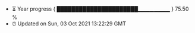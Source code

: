 - ⏳ Year progress { ██████████████████████▁▁▁▁▁▁▁▁ } 75.50 %
- ⏰ Updated on Sun, 03 Oct 2021 13:22:29 GMT

